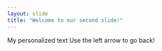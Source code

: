 ```yaml
---
layout: slide
title: "Welcome to our second slide!"
---
```

My personalized text
Use the left arrow to go back!

